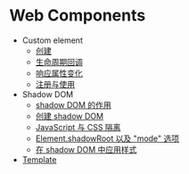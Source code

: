 # Web Components

- Custom element
  - [创建](./custom-element/create.md)
  - [生命周期回调](./custom-element/life-callback.md)
  - [响应属性变化](./custom-element/property-change.md)
  - [注册与使用](./custom-element/registry-use.md)
- Shadow DOM
  - [shadow DOM 的作用](./shadow-dom/introduce.md)
  - [创建 shadow DOM](./shadow-dom/create.md)
  - [JavaScript 与 CSS 隔离](./shadow-dom/isolation.md)
  - [Element.shadowRoot 以及 "mode" 选项](./shadow-dom/shadow-root.md)
  - [在 shadow DOM 中应用样式](./shadow-dom/style.md)
- [Template](./template.md)
